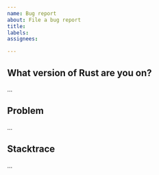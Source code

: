 ```yaml
---
name: Bug report
about: File a bug report
title: 
labels: 
assignees: 

---
```

## What version of Rust are you on?
...

## Problem
...

## Stacktrace
...

